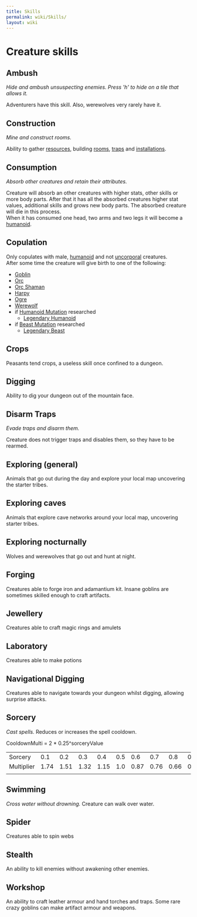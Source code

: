 ```yaml
---
title: Skills
permalink: wiki/Skills/
layout: wiki
---
```


Creature skills
===============

Ambush
------

*Hide and ambush unsuspecting enemies. Press 'h' to hide on a tile that
allows it.*

Adventurers have this skill. Also, werewolves very rarely have it.

Construction
------------

*Mine and construct rooms.*

Ability to gather [resources](/wiki/Resources "wikilink"), building
[rooms](/wiki/Category%3ARooms "wikilink"), [traps](Traps "wikilink") and
[installations](/wiki/Installations "wikilink").

Consumption
-----------

*Absorb other creatures and retain their attributes.*

Creature will absorb an other creatures with higher stats, other skills
or more body parts. After that it has all the absorbed creatures higher
stat values, additional skills and grows new body parts. The absorbed
creature will die in this process.  
When it has consumed one head, two arms and two legs it will become a
[humanoid](/wiki/Traits#Humanoid "wikilink").

Copulation
----------

Only copulates with male, [humanoid](:Traits#Humanoid "wikilink") and
not [uncorporal](:Traits#Uncorporal "wikilink") creatures.  
After some time the creature will give birth to one of the following:

-   [Goblin](:Goblin "wikilink")
-   [Orc](:Orc "wikilink")
-   [Orc Shaman](:Orc_Shaman "wikilink")
-   [Harpy](:Harpy "wikilink")
-   [Ogre](:Ogre "wikilink")
-   [Werewolf](:Werewolf "wikilink")
-   if [Humanoid Mutation](:Technologies#Humanoid_Mutation "wikilink")
    researched
    -   [Legendary Humanoid](:Legendary_Humanoid "wikilink")
-   if [Beast Mutation](:Technologies#Beast_Mutation "wikilink")
    researched
    -   [Legendary Beast](:Legendary_Beast "wikilink")

Crops
-----

Peasants tend crops, a useless skill once confined to a dungeon.

Digging
-------

Ability to dig your dungeon out of the mountain face.

Disarm Traps
------------

*Evade traps and disarm them.*

Creature does not trigger traps and disables them, so they have to be
rearmed.

Exploring (general)
-------------------

Animals that go out during the day and explore your local map uncovering
the starter tribes.

Exploring caves
---------------

Animals that explore cave networks around your local map, uncovering
starter tribes.

Exploring nocturnally
---------------------

Wolves and werewolves that go out and hunt at night.

Forging
-------

Creatures able to forge iron and adamantium kit. Insane goblins are
sometimes skilled enough to craft artifacts.

Jewellery
---------

Creatures able to craft magic rings and amulets

Laboratory
----------

Creatures able to make potions

Navigational Digging
--------------------

Creatures able to navigate towards your dungeon whilst digging, allowing
surprise attacks.

Sorcery
-------

*Cast spells.* Reduces or increases the spell cooldown.

CooldownMulti = 2 \* 0.25^sorceryValue

|            |      |      |      |      |     |      |      |      |      |     |
|------------|------|------|------|------|-----|------|------|------|------|-----|
| Sorcery    | 0.1  | 0.2  | 0.3  | 0.4  | 0.5 | 0.6  | 0.7  | 0.8  | 0.9  | 1.0 |
| Multiplier | 1.74 | 1.51 | 1.32 | 1.15 | 1.0 | 0.87 | 0.76 | 0.66 | 0.57 | 0.5 |
||

Swimming
--------

*Cross water without drowning.* Creature can walk over water.

Spider
------

Creatures able to spin webs

Stealth
-------

An ability to kill enemies without awakening other enemies.

Workshop
--------

An ability to craft leather armour and hand torches and traps. Some rare
crazy goblins can make artifact armour and weapons.
